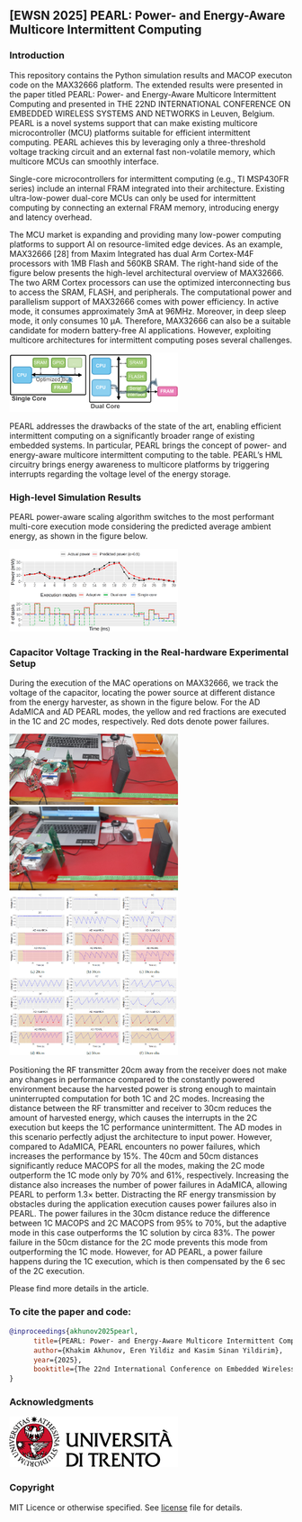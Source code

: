 ##  [EWSN 2025] PEARL: Power- and Energy-Aware Multicore Intermittent Computing

### Introduction

This repository contains the Python simulation results and MACOP executon code on the MAX32666 platform. The extended results were presented in the paper titled PEARL: Power- and Energy-Aware Multicore Intermittent Computing and presented in THE 22ND INTERNATIONAL CONFERENCE ON EMBEDDED WIRELESS SYSTEMS AND NETWORKS in Leuven, Belgium. PEARL is a novel systems support that can make existing multicore microcontroller (MCU) platforms suitable for efficient intermittent computing. PEARL achieves this by leveraging only a three-threshold voltage tracking circuit and an external fast non-volatile memory, which multicore MCUs can smoothly interface.

Single-core microcontrollers for intermittent computing (e.g., TI MSP430FR series) include an internal FRAM integrated into their architecture. Existing ultra-low-power dual-core MCUs can only be used for intermittent computing by connecting an external FRAM memory, introducing energy and latency overhead.

The MCU market is expanding and providing many low-power computing platforms to support AI on resource-limited edge devices. As an example, MAX32666 [28] from Maxim Integrated has dual Arm Cortex-M4F processors with 1MB Flash and 560KB SRAM. The right-hand side of the figure below presents the high-level architectural overview of MAX32666. The two ARM Cortex processors can use the optimized interconnecting bus to access the SRAM, FLASH, and peripherals. The computational power and parallelism support of MAX32666 comes with power efficiency. In active mode, it consumes approximately 3mA at 96MHz. Moreover, in deep sleep mode, it only consumes 10 µA. Therefore, MAX32666 can also be a suitable candidate for modern battery-free AI applications.
However, exploiting multicore architectures for intermittent computing poses several challenges.

<img src="img/single_dual.png" width="300">

PEARL addresses the drawbacks of the state of the art, enabling efficient intermittent computing on a significantly broader range of existing embedded systems. In particular, PEARL brings the concept of power- and energy-aware multicore intermittent computing to the table. PEARL’s HML circuitry brings energy awareness to multicore platforms by triggering interrupts regarding the voltage level of the energy storage.

### High-level Simulation Results

PEARL power-aware scaling algorithm switches to the most performant multi-core execution mode considering the predicted average ambient energy, as shown in the figure below.

<img src="img/sporadic_power.png" width="300">

### Capacitor Voltage Tracking in the Real-hardware Experimental Setup

During the execution of the MAC operations on MAX32666, we track the voltage of the capacitor, locating the power source at different distance from the energy harvester, as shown in the figure below. For the AD AdaMICA and AD PEARL modes, the yellow and red fractions are executed in the 1C and 2C modes, respectively. Red dots denote power failures.

<img src="img/short_distance.jpg" width="300">
<img src="img/long_distance.jpg" width="300">

<img src="img/macop_test.png" width="300">

Positioning the RF transmitter 20cm away from the receiver does not make any changes in performance compared to the constantly powered environment because the harvested power is strong enough to maintain uninterrupted computation for both 1C and 2C modes. Increasing the distance between the RF transmitter and receiver to 30cm reduces the amount of harvested energy, which causes the interrupts in the 2C execution but keeps the 1C performance unintermittent. The AD modes in this scenario perfectly adjust the architecture to input power. However, compared to AdaMICA, PEARL encounters no power failures, which increases the performance by 15%. The 40cm and 50cm distances significantly reduce MACOPS for all the modes, making the 2C mode outperform the 1C mode only by 70% and 61%, respectively. Increasing the distance also increases the number of power failures in AdaMICA, allowing PEARL to perform 1.3× better. Distracting the RF energy transmission by obstacles during the application execution causes power failures also in PEARL. The power failures in the 30cm distance reduce the difference between 1C MACOPS and 2C MACOPS from 95% to 70%, but the adaptive mode in this case outperforms the 1C solution by circa 83%. The power failure in the 50cm distance for the 2C mode prevents this mode from outperforming the 1C mode. However, for AD PEARL, a power failure happens during the 1C execution, which is then compensated by the 6 sec of the 2C execution.

Please find more details in the article.

### To cite the paper and code:

```bibtex
@inproceedings{akhunov2025pearl,
      title={PEARL: Power- and Energy-Aware Multicore Intermittent Computing}, 
      author={Khakim Akhunov, Eren Yildiz and Kasim Sinan Yildirim},
      year={2025},
      booktitle={The 22nd International Conference on Embedded Wireless Systems and Networks (EWSN'25)}
}
```

### Acknowledgments

<a href="https://www.unitn.it/"><img src="img/unitn_logo.png" width="300px"></a> 

### Copyright

MIT Licence or otherwise specified. See [license](./LICENSE.txt) file for details.